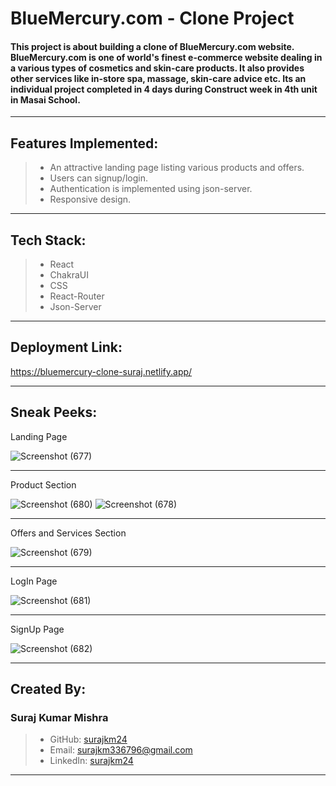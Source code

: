 # BlueMercury.com - Clone Project

#### This project is about building a clone of **BlueMercury.com** website. **BlueMercury.com** is one of world's finest e-commerce website dealing in a various types of cosmetics and skin-care products. It also provides other services like in-store spa, massage, skin-care advice etc. Its an individual project completed in 4 days during Construct week in 4th unit in **Masai School**.
***
## Features Implemented:

> - An attractive landing page listing various products and offers.
> - Users can signup/login.
> - Authentication is implemented using json-server.
> - Responsive design.
***

## Tech Stack:

> - React
> - ChakraUI
> - CSS
> - React-Router
> - Json-Server
***

## Deployment Link:

<https://bluemercury-clone-suraj.netlify.app/>
***

## Sneak Peeks:

Landing Page

![Screenshot (677)](https://user-images.githubusercontent.com/101392142/191172747-9cc21286-6a92-46b3-9b17-ea909301ab40.png)
***
Product Section

![Screenshot (680)](https://user-images.githubusercontent.com/101392142/191172763-c823af83-2990-4160-8687-f88092fc9fbd.png)
![Screenshot (678)](https://user-images.githubusercontent.com/101392142/191172751-826cf922-601b-4206-8222-54e0d13e3cda.png)
***
Offers and Services Section

![Screenshot (679)](https://user-images.githubusercontent.com/101392142/191172755-390ea560-0ef9-4eba-925a-16b7b9501ccc.png)
***
LogIn Page

![Screenshot (681)](https://user-images.githubusercontent.com/101392142/191172768-fc47b908-4fa7-4167-b318-ccb152d3ccc7.png)
***
SignUp Page

![Screenshot (682)](https://user-images.githubusercontent.com/101392142/191172771-20475206-dc4b-4291-9dd2-851bca0f6847.png)
***

## Created By:

### Suraj Kumar Mishra
> - GitHub: [surajkm24](https://github.com/surajkm2)
> - Email: surajkm336796@gmail.com
> - LinkedIn: [surajkm24](https://www.linkedin.com/in/surajkm24/)

***

